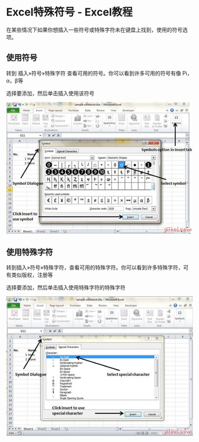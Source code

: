 # Excel特殊符号 - Excel教程

在某些情况下如果你想插入一些符号或特殊字符未在键盘上找到，使用的符号选项。

## 使用符号

转到 插入»符号»特殊字符 查看可用的符号。你可以看到许多可用的符号有像 Pi，α，β等

选择要添加，然后单击插入使用该符号

![Symbols](../img/11193R261-0.jpg)

## 使用特殊字符

转到插入»符号»特殊字符，查看可用的特殊字符。你可以看到许多特殊字符，可有类似版权，注册等

选择要添加，然后单击插入使用特殊字符的特殊字符

![Special Characters](../img/11193RV9-1.jpg)

